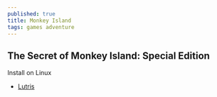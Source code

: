 ```yaml
---
published: true
title: Monkey Island
tags: games adventure
---
```

## The Secret of Monkey Island: Special Edition

Install on Linux 
- [Lutris](https://lutris.net/games/the-secret-of-monkey-island-special-edition/)